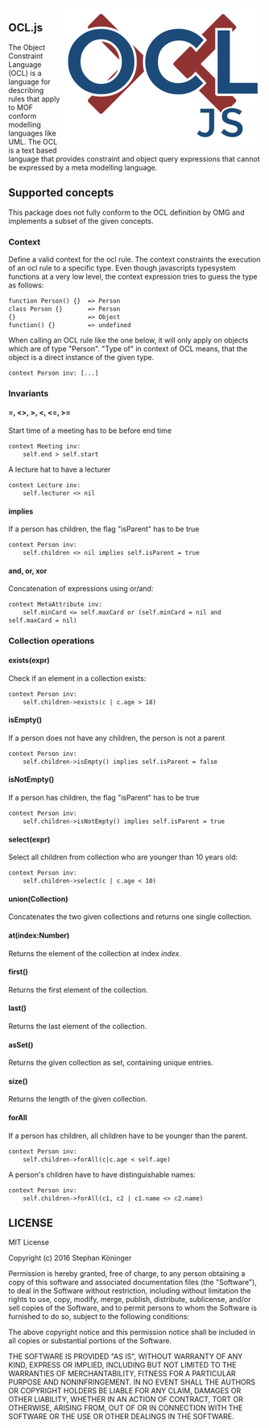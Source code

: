 
<img src="lib/logo.png" alt="OCL.js logo" align="right" />

## OCL.js
The Object Constraint Language (OCL) is a language for describing rules that apply to MOF conform modelling languages like UML.
The OCL is a text based language that provides constraint and object query expressions that cannot be expressed by a meta modelling language.

## Supported concepts
This package does not fully conform to the OCL definition by OMG and implements a subset of the given concepts.

### Context
Define a valid context for the ocl rule. 
The context constraints the execution of an ocl rule to a specific type. 
Even though javascripts typesystem functions at a very low level, the context expression tries to guess the type as follows:

```
function Person() {}  => Person
class Person {}       => Person
{}                    => Object
function() {}         => undefined
```

When calling an OCL rule like the one below, it will only apply on objects which are of type "Person". 
"Type of" in context of OCL means, that the object is a direct instance of the given type.

``` ocl
context Person inv: [...]
```

### Invariants
#### =, <>, >, <, <=, >=
Start time of a meeting has to be before end time
``` ocl
context Meeting inv:
    self.end > self.start
```

A lecture hat to have a lecturer
``` ocl
context Lecture inv:
    self.lecturer <> nil
```

#### implies
If a person has children, the flag "isParent" has to be true
``` ocl
context Person inv:
    self.children <> nil implies self.isParent = true
```

#### and, or, xor
Concatenation of expressions using or/and:
``` ocl
context MetaAttribute inv:
    self.minCard <= self.maxCard or (self.minCard = nil and self.maxCard = nil)
```

### Collection operations
#### exists(expr)
Check if an element in a collection exists:
``` ocl
context Person inv:
    self.children->exists(c | c.age > 18)
```

#### isEmpty()
If a person does not have any children, the person is not a parent
``` ocl
context Person inv:
    self.children->isEmpty() implies self.isParent = false
```

#### isNotEmpty()
If a person has children, the flag "isParent" has to be true
``` ocl
context Person inv:
    self.children->isNotEmpty() implies self.isParent = true
```

#### select(expr)
Select all children from collection who are younger than 10 years old:
``` ocl
context Person inv:
    self.children->select(c | c.age < 10)
```

#### union(Collection)
Concatenates the two given collections and returns one single collection.

#### at(index:Number)
Returns the element of the collection at index *index*.

#### first()
Returns the first element of the collection.

#### last()
Returns the last element of the collection.

#### asSet()
Returns the given collection as set, containing unique entries.

#### size()
Returns the length of the given collection.

#### forAll
If a person has children, all children have to be younger than the parent.
``` ocl
context Person inv:
    self.children->forAll(c|c.age < self.age)
```
A person's children have to have distinguishable names:
``` ocl
context Person inv:
    self.children->forAll(c1, c2 | c1.name <> c2.name)
```




## LICENSE
MIT License

Copyright (c) 2016 Stephan Köninger

Permission is hereby granted, free of charge, to any person obtaining a copy
of this software and associated documentation files (the "Software"), to deal
in the Software without restriction, including without limitation the rights
to use, copy, modify, merge, publish, distribute, sublicense, and/or sell
copies of the Software, and to permit persons to whom the Software is
furnished to do so, subject to the following conditions:

The above copyright notice and this permission notice shall be included in all
copies or substantial portions of the Software.

THE SOFTWARE IS PROVIDED "AS IS", WITHOUT WARRANTY OF ANY KIND, EXPRESS OR
IMPLIED, INCLUDING BUT NOT LIMITED TO THE WARRANTIES OF MERCHANTABILITY,
FITNESS FOR A PARTICULAR PURPOSE AND NONINFRINGEMENT. IN NO EVENT SHALL THE
AUTHORS OR COPYRIGHT HOLDERS BE LIABLE FOR ANY CLAIM, DAMAGES OR OTHER
LIABILITY, WHETHER IN AN ACTION OF CONTRACT, TORT OR OTHERWISE, ARISING FROM,
OUT OF OR IN CONNECTION WITH THE SOFTWARE OR THE USE OR OTHER DEALINGS IN THE
SOFTWARE.

